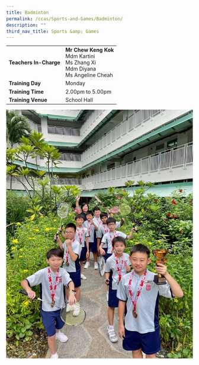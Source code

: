 ```yaml
---
title: Badminton
permalink: /ccas/Sports-and-Games/Badminton/
description: ""
third_nav_title: Sports &amp; Games
---
```

| | |
| --- | ---|
| **Teachers In-Charge** |**Mr Chew Keng Kok**<br>Mdm Kartini<br>Ms Zhang Xi<br>Mdm Diyana<br>Ms Angeline Cheah
|**Training Day**|Monday
|**Training Time**|2.00pm to 5.00pm
|**Training Venue**|School Hall

![](/images/badminton2023.JPG)